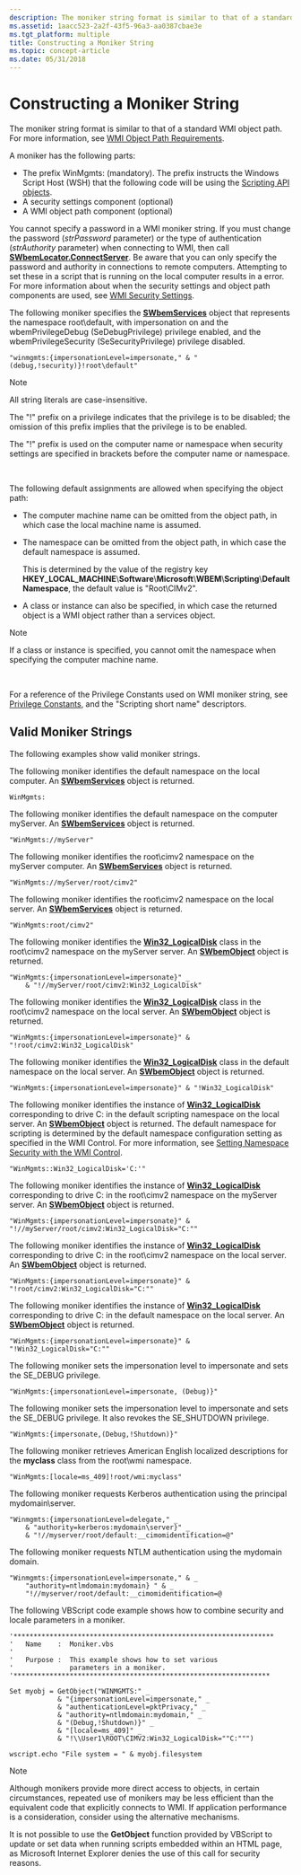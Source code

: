 ```yaml
---
description: The moniker string format is similar to that of a standard WMI object path. For more information, see WMI Object Path Requirements.
ms.assetid: 1aacc523-2a2f-43f5-96a3-aa0387cbae3e
ms.tgt_platform: multiple
title: Constructing a Moniker String
ms.topic: concept-article
ms.date: 05/31/2018
---
```


# Constructing a Moniker String

The moniker string format is similar to that of a standard WMI object path. For more information, see [WMI Object Path Requirements](wmi-object-path-requirements.md).

A moniker has the following parts:

-   The prefix WinMgmts: (mandatory). The prefix instructs the Windows Script Host (WSH) that the following code will be using the [Scripting API objects](scripting-api-objects.md).
-   A security settings component (optional)
-   A WMI object path component (optional)

You cannot specify a password in a WMI moniker string. If you must change the password (*strPassword* parameter) or the type of authentication (*strAuthority* parameter) when connecting to WMI, then call [**SWbemLocator.ConnectServer**](swbemlocator-connectserver.md). Be aware that you can only specify the password and authority in connections to remote computers. Attempting to set these in a script that is running on the local computer results in a error. For more information about when the security settings and object path components are used, see [WMI Security Settings](/previous-versions/tn-archive/ee156574(v=technet.10)).

The following moniker specifies the [**SWbemServices**](swbemservices.md) object that represents the namespace root\\default, with impersonation on and the wbemPrivilegeDebug (SeDebugPrivilege) privilege enabled, and the wbemPrivilegeSecurity (SeSecurityPrivilege) privilege disabled.


```VB
"winmgmts:{impersonationLevel=impersonate," & "(debug,!security)}!root\default"
```



> [!Note]
>
> All string literals are case-insensitive.
>
> The "!" prefix on a privilege indicates that the privilege is to be disabled; the omission of this prefix implies that the privilege is to be enabled.
>
> The "!" prefix is used on the computer name or namespace when security settings are specified in brackets before the computer name or namespace.

 

The following default assignments are allowed when specifying the object path:

-   The computer machine name can be omitted from the object path, in which case the local machine name is assumed.
-   The namespace can be omitted from the object path, in which case the default namespace is assumed.

    This is determined by the value of the registry key **HKEY\_LOCAL\_MACHINE**\\**Software**\\**Microsoft**\\**WBEM**\\**Scripting**\\**Default Namespace**, the default value is "Root\\CIMv2".

-   A class or instance can also be specified, in which case the returned object is a WMI object rather than a services object.

> [!Note]  
> If a class or instance is specified, you cannot omit the namespace when specifying the computer machine name.

 

For a reference of the Privilege Constants used on WMI moniker string, see [Privilege Constants](privilege-constants.md), and the "Scripting short name" descriptors.

## Valid Moniker Strings

The following examples show valid moniker strings.

The following moniker identifies the default namespace on the local computer. An [**SWbemServices**](swbemservices.md) object is returned.


```VB
WinMgmts:
```



The following moniker identifies the default namespace on the computer myServer. An [**SWbemServices**](swbemservices.md) object is returned.


```VB
"WinMgmts://myServer"
```



The following moniker identifies the root\\cimv2 namespace on the myServer computer. An [**SWbemServices**](swbemservices.md) object is returned.


```VB
"WinMgmts://myServer/root/cimv2"
```



The following moniker identifies the root\\cimv2 namespace on the local server. An [**SWbemServices**](swbemservices.md) object is returned.


```VB
"WinMgmts:root/cimv2"
```



The following moniker identifies the [**Win32\_LogicalDisk**](/windows/desktop/CIMWin32Prov/win32-logicaldisk) class in the root\\cimv2 namespace on the myServer server. An [**SWbemObject**](swbemobject.md) object is returned.


```VB
"WinMgmts:{impersonationLevel=impersonate}" _
    & "!//myServer/root/cimv2:Win32_LogicalDisk"
```



The following moniker identifies the [**Win32\_LogicalDisk**](/windows/desktop/CIMWin32Prov/win32-logicaldisk) class in the root\\cimv2 namespace on the local server. An [**SWbemObject**](swbemobject.md) object is returned.


```VB
"WinMgmts:{impersonationLevel=impersonate}" & "!root/cimv2:Win32_LogicalDisk"
```



The following moniker identifies the [**Win32\_LogicalDisk**](/windows/desktop/CIMWin32Prov/win32-logicaldisk) class in the default namespace on the local server. An [**SWbemObject**](swbemobject.md) object is returned.


```VB
"WinMgmts:{impersonationLevel=impersonate}" & "!Win32_LogicalDisk"
```



The following moniker identifies the instance of [**Win32\_LogicalDisk**](/windows/desktop/CIMWin32Prov/win32-logicaldisk) corresponding to drive C: in the default scripting namespace on the local server. An [**SWbemObject**](swbemobject.md) object is returned. The default namespace for scripting is determined by the default namespace configuration setting as specified in the WMI Control. For more information, see [Setting Namespace Security with the WMI Control](setting-namespace-security-with-the-wmi-control.md).


```VB
"WinMgmts::Win32_LogicalDisk='C:'"
```



The following moniker identifies the instance of [**Win32\_LogicalDisk**](/windows/desktop/CIMWin32Prov/win32-logicaldisk) corresponding to drive C: in the root\\cimv2 namespace on the myServer server. An [**SWbemObject**](swbemobject.md) object is returned.


```VB
"WinMgmts:{impersonationLevel=impersonate}" & "!//myServer/root/cimv2:Win32_LogicalDisk="C:""
```



The following moniker identifies the instance of [**Win32\_LogicalDisk**](/windows/desktop/CIMWin32Prov/win32-logicaldisk) corresponding to drive C: in the root\\cimv2 namespace on the local server. An [**SWbemObject**](swbemobject.md) object is returned.


```VB
"WinMgmts:{impersonationLevel=impersonate}" & "!root/cimv2:Win32_LogicalDisk="C:""
```



The following moniker identifies the instance of [**Win32\_LogicalDisk**](/windows/desktop/CIMWin32Prov/win32-logicaldisk) corresponding to drive C: in the default namespace on the local server. An [**SWbemObject**](swbemobject.md) object is returned.


```VB
"WinMgmts:{impersonationLevel=impersonate}" & "!Win32_LogicalDisk="C:""
```



The following moniker sets the impersonation level to impersonate and sets the SE\_DEBUG privilege.


```VB
"WinMgmts:{impersonationLevel=impersonate, (Debug)}"
```



The following moniker sets the impersonation level to impersonate and sets the SE\_DEBUG privilege. It also revokes the SE\_SHUTDOWN privilege.


```VB
"WinMgmts:{impersonate,(Debug,!Shutdown)}"
```



The following moniker retrieves American English localized descriptions for the **myclass** class from the root\\wmi namespace.


```VB
"WinMgmts:[locale=ms_409]!root/wmi:myclass"
```



The following moniker requests Kerberos authentication using the principal mydomain\\server.


```VB
"Winmgmts:{impersonationLevel=delegate," _
    & "authority=kerberos:mydomain\server}" _
    & "!//myserver/root/default:__cimomidentification=@"
```



The following moniker requests NTLM authentication using the mydomain domain.


```VB
"Winmgmts:{impersonationLevel=impersonate," & _
    "authority=ntlmdomain:mydomain} " & _
    "!//myserver/root/default:__cimomidentification=@
```



The following VBScript code example shows how to combine security and locale parameters in a moniker.


```VB
'*****************************************************************
'   Name    :  Moniker.vbs
'
'   Purpose :  This example shows how to set various 
'              parameters in a moniker. 
'****************************************************************

Set myobj = GetObject("WINMGMTS:" _
            & "{impersonationLevel=impersonate," _
            & "authenticationLevel=pktPrivacy," _
            & "authority=ntlmdomain:mydomain," _
            & "(Debug,!Shutdown)}" _
            & "[locale=ms_409]" _
            & "!\\User1\ROOT\CIMV2:Win32_LogicalDisk=""C:""")

wscript.echo "File system = " & myobj.filesystem
```



> [!Note]
>
> Although monikers provide more direct access to objects, in certain circumstances, repeated use of monikers may be less efficient than the equivalent code that explicitly connects to WMI. If application performance is a consideration, consider using the alternative mechanisms.
>
> It is not possible to use the **GetObject** function provided by VBScript to update or set data when running scripts embedded within an HTML page, as Microsoft Internet Explorer denies the use of this call for security reasons.

 

 

 

